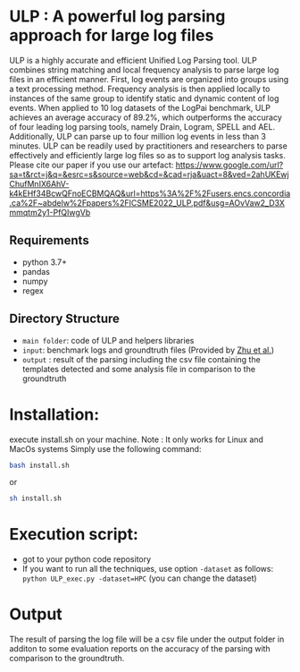 # ULP : A powerful log parsing approach for large log files
ULP is a highly accurate and efficient Unified Log Parsing tool. ULP combines string matching and local frequency analysis to parse large log files in an efficient manner. First, log events are organized into groups using a text processing method. Frequency analysis is then applied locally to instances of the same group to identify static and dynamic content of log events. When applied to 10 log datasets of the LogPai benchmark, ULP achieves an average accuracy of 89.2%, which outperforms the accuracy of four leading log parsing tools, namely Drain, Logram, SPELL and AEL. Additionally, ULP can parse up to four million log events in less than 3 minutes. ULP can be readily used by practitioners and researchers to parse effectively and efficiently large log files so as to support log analysis tasks.
Please cite our paper if you use our artefact:
https://www.google.com/url?sa=t&rct=j&q=&esrc=s&source=web&cd=&cad=rja&uact=8&ved=2ahUKEwjChufMnIX6AhV-k4kEHf34BcwQFnoECBMQAQ&url=https%3A%2F%2Fusers.encs.concordia.ca%2F~abdelw%2Fpapers%2FICSME2022_ULP.pdf&usg=AOvVaw2_D3Xmmqtm2y1-PfQIwgVb

## Requirements

* python 3.7+ 
* pandas
* numpy
* regex


## Directory Structure
- `main folder`: code of ULP and helpers libraries
- `input`: benchmark logs and groundtruth files (Provided by [Zhu et al.](https://dl.acm.org/doi/10.1109/ICSE-SEIP.2019.00021))
- `output` : result of the parsing including the csv file containing the templates detected and some analysis file in comparison to the groundtruth


# Installation:
 execute install.sh on your machine. 
 Note : It only works for Linux and MacOs systems
Simply use the following command:
```bash
bash install.sh
```
or
```sh
sh install.sh
```

# Execution script:
- got to your python code repository
- If you want to run all the techniques, use option `-dataset` as follows:
``` python ULP_exec.py -dataset=HPC``` (you can change the dataset)

# Output
The result of parsing the log file will be a csv file under the output folder in additon to some evaluation reports on the accuracy of the parsing with comparison to the groundtruth.
